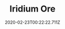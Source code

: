 ---
templateKey: blog-post
featuredpost: false
date: 2020-02-23T00:22:22.711Z
featuredimage: /img/Iridium_Ore.png
title: Iridium Ore
description: Iridium Ore
type: resource
sellPrice: 50
tags:
  - resource
---